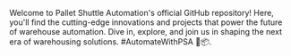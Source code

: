 Welcome to Pallet Shuttle Automation's official GitHub repository! Here, you'll find the cutting-edge innovations and projects that power the future of warehouse automation. Dive in, explore, and join us in shaping the next era of warehousing solutions. #AutomateWithPSA 🤖📦.
